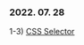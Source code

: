 ### 2022. 07. 28
1-3) [CSS Selector](https://www.boostcourse.org/web316/lecture/16676?isDesc=false)

